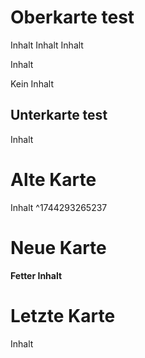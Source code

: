 # Oberkarte test
Inhalt
Inhalt
Inhalt

Inhalt


Kein Inhalt

## Unterkarte test

Inhalt


# Alte Karte
Inhalt
^1744293265237


#  Neue Karte
**Fetter Inhalt**


# Letzte Karte
Inhalt